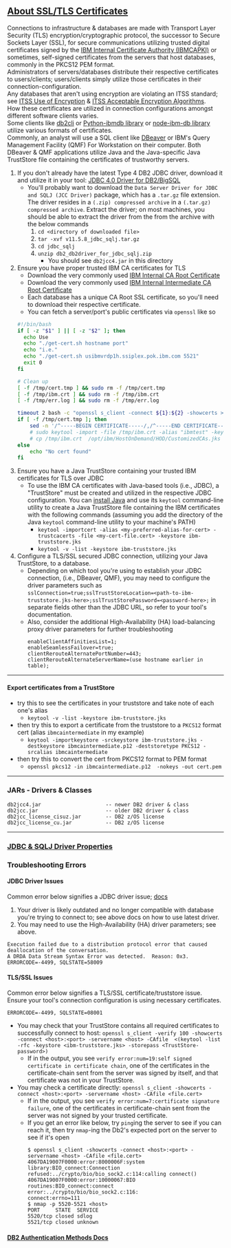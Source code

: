 ## [About SSL/TLS Certificates](https://www.ssl.com/guide/pem-der-crt-and-cer-x-509-encodings-and-conversions/)
Connections to infrastructure & databases are made with Transport Layer Security (TLS) encryption/cryptographic protocol, the successor to Secure Sockets Layer (SSL), for secure communications utilizing trusted digital certificates signed by the [IBM Internal Certificate Authority (IBMCAPKI)](https://daymvs1.pok.ibm.com/ibmca/welcome.do) or sometimes, self-signed certificates from the servers that host databases, commonly in the PKCS12 PEM format.\
Administrators of servers/databases distribute their respective certificates to users/clients; users/clients simply utilize those certificates in their connection-configuration.\
Any databases that aren't using encryption are violating an ITSS standard; see [ITSS Use of Encryption](https://pages.github.ibm.com/ciso-psg/main/standards/itss.html#50-use-of-encryption) & [ITSS Acceptable Encryption Algorithms](https://pages.github.ibm.com/ciso-psg/main/supplemental/acceptable_encryption.html).\
How these certificates are utilized in connection configurations amongst different software clients varies.\
Some clients like [db2cli](https://www.ibm.com/docs/en/db2/11.5?topic=commands-db2cli-db2-interactive-cli) or [Python-ibmdb library](https://github.com/ibmdb/python-ibmdb) or [node-ibm-db library](https://github.com/ibmdb/node-ibm_db) utilize various formats of certificates.\
Commonly, an analyst will use a SQL client like [DBeaver](https://dbeaver.io/download/) or IBM's Query Management Facility (QMF) For Workstation on their computer. Both DBeaver & QMF applications utilize Java and the Java-specific Java TrustStore file containing the certificates of trustworthy servers.
1. If you don't already have the latest Type 4 DB2 JDBC driver, download it and utilize it in your tool: [JDBC 4.0 Driver for DB2/BigSQL](http://www-01.ibm.com/support/docview.wss?uid=swg21363866)
    - You'll probably want to download the `Data Server Driver for JDBC and SQLJ (JCC Driver)` package, which has a `.tar.gz` file extension. The driver resides in a `(.zip) compressed archive` in a `(.tar.gz) compressed archive`. Extract the driver; on most machines, you should be able to extract the driver from the from the archive with the below commands
        1. `cd <directory of downloaded file>`
        2. `tar -xvf v11.5.8_jdbc_sqlj.tar.gz`
        3. `cd jdbc_sqlj`
        4. `unzip db2_db2driver_for_jdbc_sqlj.zip`
            - You should see `db2jcc4.jar` in this directory
2. Ensure you have proper trusted IBM CA certificates for TLS
    - Download the very commonly used [IBM Internal CA Root Certificate](https://daymvs1.pok.ibm.com/ibmca-wireless/view/downloadCarootCert.do?file=carootcert.der)
    - Download the very commonly used [IBM Internal Intermediate CA Root Certificate](https://daymvs1.pok.ibm.com/ibmca/downloadCarootCert.do?file=caintermediatecert.der)
    - Each database has a unique CA Root SSL certificate, so you'll need to download their respective certificate.
    - You can fetch a server/port's public certificates via `openssl` like so
    ```bash
    #!/bin/bash
    if [ -z "$1" ] || [ -z "$2" ]; then
      echo Use
      echo "./get-cert.sh hostname port"
      echo "i.e."
      echo "./get-cert.sh usibmvrdp1h.ssiplex.pok.ibm.com 5521"
      exit 0
    fi

    # Clean up
    [ -f /tmp/cert.tmp ] && sudo rm -f /tmp/cert.tmp
    [ -f /tmp/ibm.crt ] && sudo rm -f /tmp/ibm.crt
    [ -f /tmp/err.log ] && sudo rm -f /tmp/err.log

    timeout 2 bash -c "openssl s_client -connect ${1}:${2} -showcerts > /tmp/cert.tmp 2> /tmp/err.log"
    if [ -f /tmp/cert.tmp ]; then
        sed -n '/^-----BEGIN CERTIFICATE-----/,/^-----END CERTIFICATE-----/p' /tmp/cert.tmp > /tmp/ibm.crt
        # sudo keytool -import -file /tmp/ibm.crt -alias "ibmtest" -keystore /opt/ibm/HostOnDemand/HOD/CustomizedCAs.jks -storepass hodpwd
        # cp /tmp/ibm.crt  /opt/ibm/HostOnDemand/HOD/CustomizedCAs.jks ~/HostOnDemand-workspace/lib/
    else
        echo "No cert found"
    fi
    ```
3. Ensure you have a Java TrustStore containing your trusted IBM certificates for TLS over JDBC
    - To use the IBM CA certificates with Java-based tools (i.e., JDBC), a "TrustStore" must be created and utilized in the respective JDBC configuration. You can [install Java](https://www.java.com/en/download/help/download_options.html) and use its `keytool` command-line utility to create a Java TrustStore file containing the IBM certificates with the following commands (assuming you add the directory of the Java `keytool` command-line utility to your machine's PATH)
        - `keytool -importcert -alias <my-preferred-alias-for-cert> -trustcacerts -file <my-cert-file.cert> -keystore ibm-truststore.jks`
        - `keytool -v -list -keystore ibm-truststore.jks`
4. Configure a TLS/SSL secured JDBC connection, utilizing your Java TrustStore, to a database.
    - Depending on which tool you're using to establish your JDBC connection, (i.e., DBeaver, QMF), you may need to configure the driver parameters such as `sslConnection=true;sslTrustStoreLocation=<path-to-ibm-truststore.jks-here>;sslTrustStorePassword=<password-here>;` in separate fields other than the JDBC URL, so refer to your tool's documentation.
    - Also, consider the additional High-Availability (HA) load-balancing proxy driver parameters for further troubleshooting
        ```
        enableClientAffinitiesList=1;
        enableSeamlessFailover=true;
        clientRerouteAlternatePortNumber=443;
        clientRerouteAlternateServerName=(use hostname earlier in table);
        ```

---
#### Export certificates from a TrustStore
- try this to see the certificates in your truststore and take note of each one's alias
    - `keytool -v -list -keystore ibm-truststore.jks`
- then try this to export a certificate from the truststore to a `PKCS12` format cert (alias `ibmcaintermediate` in my example)
    - `keytool -importkeystore -srckeystore ibm-truststore.jks -destkeystore ibmcaintermediate.p12 -deststoretype PKCS12 -srcalias ibmcaintermediate`
- then try this to convert the cert from PKCS12 format to PEM format
    - `openssl pkcs12 -in ibmcaintermediate.p12  -nokeys -out cert.pem`
---

### JARs - Drivers & Classes
```
db2jcc4.jar                     -- newer DB2 driver & class
db2jcc.jar                      -- older DB2 driver & class
db2jcc_license_cisuz.jar        -- DB2 z/OS license
db2jcc_license_cu.jar           -- DB2 z/OS license
```

---

### [JDBC & SQLJ Driver Properties](https://www.ibm.com/docs/en/db2/12.1?topic=information-data-server-driver-jdbc-sqlj-configuration-properties)

### Troubleshooting Errors
#### JDBC Driver Issues
Common error below signifies a JDBC driver issue; [docs](https://www.ibm.com/docs/en/db2-for-zos/13?topic=jsri-error-codes-issued-by-data-server-driver-jdbc-sqlj)
1. Your driver is likely outdated and no longer compatible with database you're trying to connect to; see above docs on how to use latest driver.
2. You may need to use the High-Availability (HA) driver parameters; see above.
```
Execution failed due to a distribution protocol error that caused deallocation of the conversation.
A DRDA Data Stream Syntax Error was detected.  Reason: 0x3. ERRORCODE=-4499, SQLSTATE=58009
```
#### TLS/SSL Issues
Common error below signifies a TLS/SSL certificate/truststore issue.\
Ensure your tool's connection configuration is using necessary certificates.
```
ERRORCODE=-4499, SQLSTATE=08001
```
- You may check that your TrustStore contains all required certificates to successfully connect to host: `openssl s_client -verify 100 -showcerts -connect <host>:<port> -servername <host> -CAfile  <(keytool -list -rfc -keystore <ibm-truststore.jks> -storepass <TrustStore-password>)`
    - If in the output, you see `verify error:num=19:self signed certificate in certificate chain`, one of the certificates in the certificate-chain sent from the server was signed by itself, and that certificate was not in your TrustStore.
- You may check a certificate directly: `openssl s_client -showcerts -connect <host>:<port> -servername <host> -CAfile <file.cert>`
    - If in the output, you see `verify error:num=7:certificate signature failure`, one of the certificates in certificate-chain sent from the server was not signed by your trusted certificate.
    - If you get an error like below, try `ping`ing the server to see if you can reach it, then try `nmap`-ing the Db2's expected port on the server to see if it's open
        ```
        $ openssl s_client -showcerts -connect <host>:<port> -servername <host> -CAfile <file.cert>
        4067DA19007F0000:error:8000006F:system library:BIO_connect:Connection refused:../crypto/bio/bio_sock2.c:114:calling connect()
        4067DA19007F0000:error:10000067:BIO routines:BIO_connect:connect error:../crypto/bio/bio_sock2.c:116:
        connect:errno=111
        $ nmap -p 5520-5521 <host>
        PORT     STATE  SERVICE
        5520/tcp closed sdlog
        5521/tcp closed unknown
        ```

#### [DB2 Authentication Methods Docs](https://www.ibm.com/docs/en/cloud-paks/cp-data/4.6.x?topic=credentials-user-supported-authentication-methods)

